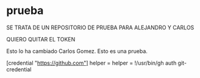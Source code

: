 # prueba
SE TRATA DE UN REPOSITORIO DE PRUEBA PARA ALEJANDRO Y CARLOS

QUIERO QUITAR EL TOKEN

Esto lo ha cambiado Carlos Gomez. Esto es una prueba.

[credential "https://github.com"] 
helper = 
helper = !/usr/bin/gh auth git-credential

